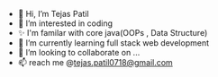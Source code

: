 - 👋 Hi, I’m Tejas Patil
- 👀 I’m interested in coding
- ✨ I'm familar with core java(OOPs , Data Structure)
- 🌱 I’m currently learning full stack web development 
- 💞️ I’m looking to collaborate on ...
- 📫 reach me @tejas.patil0718@gmail.com

<!---
Tejasp171/Tejasp171 is a ✨ special ✨ repository because its `README.md` (this file) appears on your GitHub profile.
You can click the Preview link to take a look at your changes.
--->
